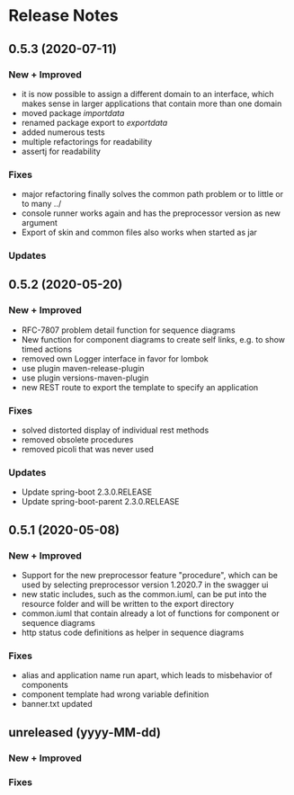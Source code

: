 # Release Notes

## 0.5.3 (2020-07-11)

### New + Improved

- it is now possible to assign a different domain to an interface, which makes sense in larger applications that contain more than one domain
- moved package _importdata_
- renamed package export to _exportdata_
- added numerous tests
- multiple refactorings for readability
- assertj for readability

### Fixes

- major refactoring finally solves the common path problem or to little or to many ../ 
- console runner works again and has the preprocessor version as new argument
- Export of skin and common files also works when started as jar

### Updates


## 0.5.2 (2020-05-20)

### New + Improved
- RFC-7807 problem detail function for sequence diagrams
- New function for component diagrams to create self links, e.g. to show timed actions
- removed own Logger interface in favor for lombok
- use plugin maven-release-plugin
- use plugin versions-maven-plugin 
- new REST route to export the template to specify an application

### Fixes
- solved distorted display of individual rest methods
- removed obsolete procedures
- removed picoli that was never used

### Updates
- Update spring-boot 2.3.0.RELEASE
- Update spring-boot-parent 2.3.0.RELEASE

## 0.5.1 (2020-05-08)

### New + Improved
- Support for the new preprocessor feature "procedure", which can be used by selecting preprocessor version 1.2020.7 in the swagger ui
- new static includes, such as the common.iuml, can be put into the resource folder and will be written to the export directory
- common.iuml that contain already a lot of functions for component or sequence diagrams
- http status code definitions as helper in sequence diagrams

### Fixes
- alias and application name run apart, which leads to misbehavior of components
- component template had wrong variable definition 
- banner.txt updated

## unreleased (yyyy-MM-dd)

### New + Improved

### Fixes
